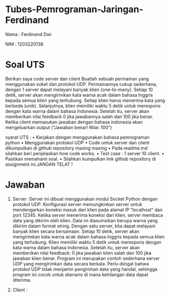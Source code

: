 # Tubes-Pemrograman-Jaringan-Ferdinand

Nama   : Ferdinand Dwi

NIM    : 1203220138

# Soal UTS
Berikan saya code server dan client
Buatlah sebuah permainan yang menggunakan soket dan protokol UDP. Permainannya cukup sederhana, dengan 1 server dapat melayani banyak klien (one-to-many). Setiap 10 detik, server akan mengirimkan kata warna acak dalam bahasa Inggris kepada semua klien yang terhubung. Setiap klien harus menerima kata yang berbeda (unik). Selanjutnya, klien memiliki waktu 5 detik untuk merespons dengan kata warna dalam bahasa Indonesia. Setelah itu, server akan memberikan nilai feedback 0 jika jawabannya salah dan 100 jika benar. Ketika client memasukan jawaban dengan bahasa indonesia akan mengeluarkan output ("Jawaban benar! Nilai: 100")


syarat UTS :
• Kerjakan dengan menggunakan bahasa pemrograman python
• Menggunakan protokol UDP
• Code untuk server dan client dikumpulkan di github repository masing masing
• Pada readme.md silahkan beri penjelaskan how code works. 
• Test case : 1 server 10 client.
• Pastikan memahami soal.
• Silahkan kumpulkan link github repository di assignment ini.JANGAN TELAT ! 


# Jawaban
1. Server :Server ini dibuat menggunakan modul Socket Python dengan protokol UDP. Konfigurasi server memungkinkan server untuk mendengarkan koneksi masuk dari klien pada alamat IP “localhost” dan port 12345. Ketika server menerima koneksi dari klien, server membaca data yang dikirim oleh klien. Data ini diasumsikan berupa warna yang dikirim dalam format string. Dengan satu server, kita dapat melayani banyak klien secara bersamaan. Setiap 10 detik, server akan mengirimkan kata warna acak dalam bahasa Inggris kepada semua klien yang terhubung. Klien memiliki waktu 5 detik untuk merespons dengan kata warna dalam bahasa Indonesia. Setelah itu, server akan memberikan nilai feedback: 0 jika jawaban klien salah dan 100 jika jawaban klien benar. Program ini merupakan contoh sederhana server UDP yang mengirimkan data secara berkala. Perlu diingat bahwa protokol UDP tidak menjamin pengiriman data yang handal, sehingga program ini cocok untuk skenario di mana kehilangan data dapat diterima.


2. Client : 
